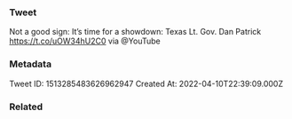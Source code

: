 ### Tweet
Not a good sign: It’s time for a showdown: Texas Lt. Gov. Dan Patrick https://t.co/uOW34hU2C0 via @YouTube

### Metadata
Tweet ID: 1513285483626962947
Created At: 2022-04-10T22:39:09.000Z

### Related

